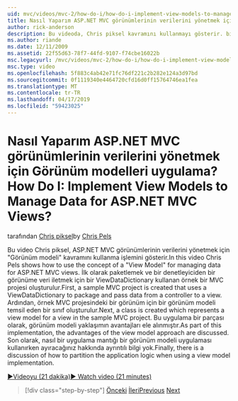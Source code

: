 ```yaml
---
uid: mvc/videos/mvc-2/how-do-i/how-do-i-implement-view-models-to-manage-data-for-aspnet-mvc-views
title: Nasıl Yaparım ASP.NET MVC görünümlerinin verilerini yönetmek için Görünüm modelleri uygulama? | Microsoft Docs
author: rick-anderson
description: Bu videoda, Chris piksel kavramını kullanmayı gösterir. bir &quot;görünüm modeli&quot; ASP.NET MVC görünümlerinin verilerini yönetmek için. İlk olarak, örnek bir MVC projesi ye ediyor...
ms.author: riande
ms.date: 12/11/2009
ms.assetid: 22f55d63-78f7-44fd-9107-f74cbe16022b
msc.legacyurl: /mvc/videos/mvc-2/how-do-i/how-do-i-implement-view-models-to-manage-data-for-aspnet-mvc-views
msc.type: video
ms.openlocfilehash: 5f883c4ab42e71fc76df221c2b282e124a3d97bd
ms.sourcegitcommit: 0f1119340e4464720cfd16d0ff15764746ea1fea
ms.translationtype: MT
ms.contentlocale: tr-TR
ms.lasthandoff: 04/17/2019
ms.locfileid: "59423025"
---
```

# <a name="how-do-i-implement-view--models-to-manage-data-for-aspnet-mvc-views"></a><span data-ttu-id="ada3f-105">Nasıl Yaparım ASP.NET MVC görünümlerinin verilerini yönetmek için Görünüm modelleri uygulama?</span><span class="sxs-lookup"><span data-stu-id="ada3f-105">How Do I: Implement View  Models to Manage Data for ASP.NET MVC Views?</span></span>

<span data-ttu-id="ada3f-106">tarafından [Chris piksel](https://twitter.com/chrispels)</span><span class="sxs-lookup"><span data-stu-id="ada3f-106">by [Chris Pels](https://twitter.com/chrispels)</span></span>

<span data-ttu-id="ada3f-107">Bu video Chris piksel, ASP.NET MVC görünümlerinin verilerini yönetmek için "Görünüm modeli" kavramını kullanma işlemini gösterir.</span><span class="sxs-lookup"><span data-stu-id="ada3f-107">In this video Chris Pels shows how to use the concept of a "View Model" for managing data for ASP.NET MVC views.</span></span> <span data-ttu-id="ada3f-108">İlk olarak paketlemek ve bir denetleyiciden bir görünüme veri iletmek için bir ViewDataDictionary kullanan örnek bir MVC projesi oluşturulur.</span><span class="sxs-lookup"><span data-stu-id="ada3f-108">First, a sample MVC project is created that uses a ViewDataDictionary to package and pass data from a controller to a view.</span></span> <span data-ttu-id="ada3f-109">Ardından, örnek MVC projesindeki bir görünüm için bir görünüm modeli temsil eden bir sınıf oluşturulur.</span><span class="sxs-lookup"><span data-stu-id="ada3f-109">Next, a class is created which represents a view model for a view in the sample MVC project.</span></span> <span data-ttu-id="ada3f-110">Bu uygulama bir parçası olarak, görünüm modeli yaklaşımın avantajları ele alınmıştır.</span><span class="sxs-lookup"><span data-stu-id="ada3f-110">As part of this implementation, the advantages of the view model approach are discussed.</span></span> <span data-ttu-id="ada3f-111">Son olarak, nasıl bir uygulama mantığı bir görünüm modeli uygulaması kullanırken ayıracağınız hakkında ayrıntılı bilgi yok.</span><span class="sxs-lookup"><span data-stu-id="ada3f-111">Finally, there is a discussion of how to partition the application logic when using a view model implementation.</span></span>

[<span data-ttu-id="ada3f-112">&#9654;Videoyu (21 dakika)</span><span class="sxs-lookup"><span data-stu-id="ada3f-112">&#9654; Watch video (21 minutes)</span></span>](https://channel9.msdn.com/Blogs/ASP-NET-Site-Videos/how-do-i-implement-view-models-to-manage-data-for-aspnet-mvc-views)

> [!div class="step-by-step"]
> <span data-ttu-id="ada3f-113">[Önceki](how-do-i-work-with-data-in-aspnet-mvc-partial-views.md)
> [İleri](how-do-i-create-a-custom-html-helper-for-an-mvc-application.md)</span><span class="sxs-lookup"><span data-stu-id="ada3f-113">[Previous](how-do-i-work-with-data-in-aspnet-mvc-partial-views.md)
[Next](how-do-i-create-a-custom-html-helper-for-an-mvc-application.md)</span></span>
